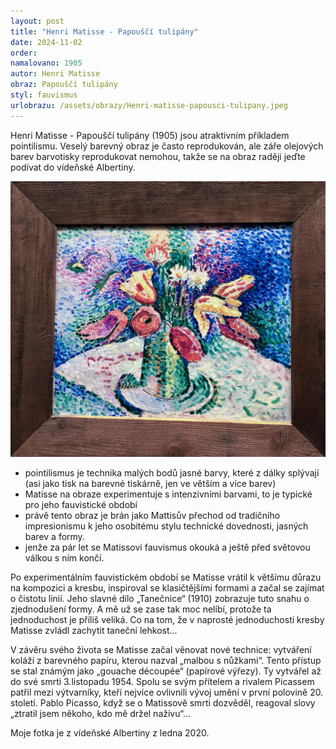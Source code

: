 ```yaml
---
layout: post
title: "Henri Matisse - Papouščí tulipány"
date: 2024-11-02
order: 
namalovano: 1905
autor: Henri Matisse
obraz: Papouščí tulipány 
styl: fauvismus
urlobrazu: /assets/obrazy/Henri-matisse-papousci-tulipany.jpeg
---
```


Henri Matisse - Papouščí tulipány (1905) jsou atraktivním příkladem pointilismu. Veselý barevný obraz je často reprodukován, ale záře olejových barev barvotisky reprodukovat nemohou, takže se na obraz raději jeďte podívat do vídeňské Albertiny. 

![Henri Matisse - Papouščí tulipány (1905)](/assets/obrazy/Henri-matisse-papousci-tulipany.jpeg)

-  pointilismus je technika malých bodů jasné barvy, které z dálky splývají (asi jako tisk na barevné tiskárně, jen ve větším a více barev)
- Matisse na obraze experimentuje s intenzivními barvami, to je typické pro jeho fauvistické období
- právě tento obraz je brán jako Mattisův přechod od tradičního impresionismu k jeho osobitému stylu technické dovednosti, jasných barev a formy. 
- jenže za pár let se Matissovi fauvismus okouká a ještě před světovou válkou s ním končí. 

Po experimentálním fauvistickém období se Matisse vrátil k většímu důrazu na kompozici a kresbu, inspiroval se klasičtějšími formami a začal se zajímat o čistotu linií. Jeho slavné dílo „Tanečnice“ (1910) zobrazuje tuto snahu o zjednodušení formy. A mě už se zase tak moc nelíbí, protože ta jednoduchost je příliš veliká. Co na tom, že v naprosté jednoduchosti kresby Matisse zvládl zachytit taneční lehkost...

V závěru svého života se Matisse začal věnovat nové technice: vytváření koláží z barevného papíru, kterou nazval „malbou s nůžkami“. Tento přístup se stal známým jako „gouache découpée“ (papírové výřezy). Ty vytvářel až do své smrti 3.listopadu 1954. Spolu se svým přítelem a rivalem Picassem patřil mezi výtvarníky, kteří nejvíce ovlivnili vývoj umění v první polovině 20. století. Pablo Picasso, když se o Matissově smrti dozvěděl, reagoval slovy „ztratil jsem někoho, kdo mě držel naživu“...

Moje fotka je z vídeňské Albertiny z ledna 2020. 